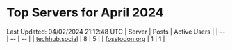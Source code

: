 # Top Servers for April 2024
Last Updated: 04/02/2024 21:12:48 UTC
| Server | Posts | Active Users |
| -- | -- | -- |
| [techhub.social](https://techhub.social/tags/PowerShell) | 8 | 5 |
| [fosstodon.org](https://fosstodon.org/tags/PowerShell) | 1 | 1 |
